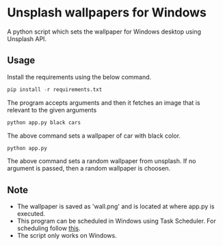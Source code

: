 # Unsplash wallpapers for Windows 

A python script which sets the wallpaper for Windows desktop using Unsplash API. 

## Usage
Install the requirements using the below command.
```python
pip install -r requirements.txt
```
The program accepts arguments and then it fetches an image that is relevant to the given arguments
```bash
python app.py black cars
```

The above command sets a wallpaper of car with black color.
```bash
python app.py
```
The above command sets a random wallpaper from unsplash. If no argument is passed, then a random wallpaper is choosen.

## Note
* The wallpaper is saved as 'wall.png' and is located at where app.py is executed.
* This program can be scheduled in Windows using Task Scheduler. For scheduling follow [this](https://www.esri.com/arcgis-blog/products/product/analytics/scheduling-a-python-script-or-model-to-run-at-a-prescribed-time/).
* The script only works on Windows.
